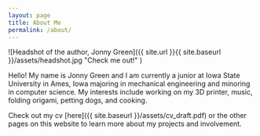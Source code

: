 ```yaml
---
layout: page
title: About Me
permalink: /about/
---
```


![Headshot of the author, Jonny Green]({{ site.url }}{{ site.baseurl }}/assets/headshot.jpg "Check me out!" )

Hello! My name is Jonny Green and I am currently a junior at Iowa State University in Ames, Iowa majoring in mechanical engineering and minoring in computer science. My interests include working on my 3D printer, music, folding origami, petting dogs, and cooking.

Check out my cv [here]({{ site.baseurl }}/assets/cv_draft.pdf) or the other pages on this website to learn more about my projects and involvement. 
